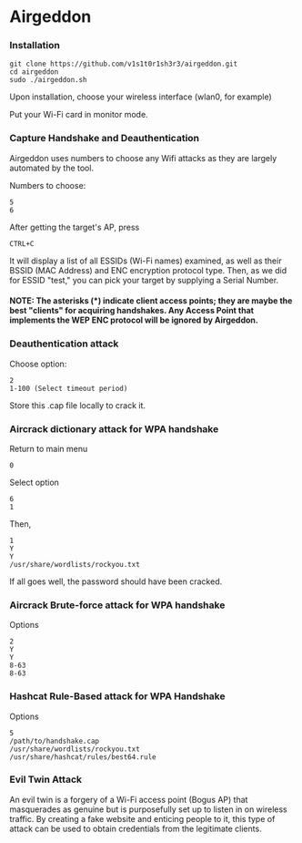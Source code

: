 # Airgeddon

### Installation

    git clone https://github.com/v1s1t0r1sh3r3/airgeddon.git
    cd airgeddon
    sudo ./airgeddon.sh

Upon installation, choose your wireless interface (wlan0, for example)

Put your Wi-Fi card in monitor mode.

### Capture Handshake and Deauthentication

Airgeddon uses numbers to choose any Wifi attacks as they are largely automated by the tool.

Numbers to choose:

    5
    6

After getting the target's AP, press

    CTRL+C

It will display a list of all ESSIDs (Wi-Fi names) examined, as well as their BSSID (MAC Address) and ENC encryption protocol type. Then, as we did for ESSID "test," you can pick your target by supplying a Serial Number.

#### NOTE: The asterisks (*) indicate client access points; they are maybe the best "clients" for acquiring handshakes. Any Access Point that implements the WEP ENC protocol will be ignored by Airgeddon.

### Deauthentication attack

Choose option:

    2
    1-100 (Select timeout period)

Store this .cap file locally to crack it.

### Aircrack dictionary attack for WPA handshake

Return to main menu

    0

Select option

    6
    1

Then,

    1
    Y
    Y
    /usr/share/wordlists/rockyou.txt

If all goes well, the password should have been cracked.

### Aircrack Brute-force attack for WPA handshake

Options

    2
    Y
    Y
    8-63
    8-63

### Hashcat Rule-Based attack for WPA Handshake

Options

    5
    /path/to/handshake.cap
    /usr/share/wordlists/rockyou.txt
    /usr/share/hashcat/rules/best64.rule

### Evil Twin Attack

An evil twin is a forgery of a Wi-Fi access point (Bogus AP) that masquerades as genuine but is purposefully set up to listen in on wireless traffic. By creating a fake website and enticing people to it, this type of attack can be used to obtain credentials from the legitimate clients.


